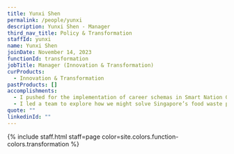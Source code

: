 ```yaml
---
title: Yunxi Shen
permalink: /people/yunxi
description: Yunxi Shen - Manager
third_nav_title: Policy & Transformation
staffId: yunxi
name: Yunxi Shen
joinDate: November 14, 2023
functionId: transformation
jobTitle: Manager (Innovation & Transformation)
curProducts:
  - Innovation & Transformation
pastProducts: []
accomplishments:
  - I pushed for the implementation of career schemas in Smart Nation Group as a more data-driven performance approach that focuses on landed impact and tangible outcomes, to transform Government to be more like high-performing organisations in the private sector.
  - I led a team to explore how we might solve Singapore’s food waste problem by building Wasteless (waste-less.info) during Hack For Public Good 2024.
quote: ""
linkedinId: ""
---
```


{% include staff.html staff=page color=site.colors.function-colors.transformation %}
